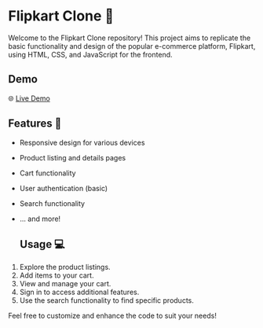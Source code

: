
# Flipkart Clone 🛒

Welcome to the Flipkart Clone repository! This project aims to replicate the basic functionality and design of the popular e-commerce platform, Flipkart, using HTML, CSS, and JavaScript for the frontend.

## Demo

🌐 [Live Demo](#) <!-- Add the link to your live demo here -->

## Features 🚀

- Responsive design for various devices
- Product listing and details pages
- Cart functionality
- User authentication (basic)
- Search functionality
- ... and more!

  ## Usage 💻

1. Explore the product listings.
2. Add items to your cart.
3. View and manage your cart.
4. Sign in to access additional features.
5. Use the search functionality to find specific products.

Feel free to customize and enhance the code to suit your needs!
